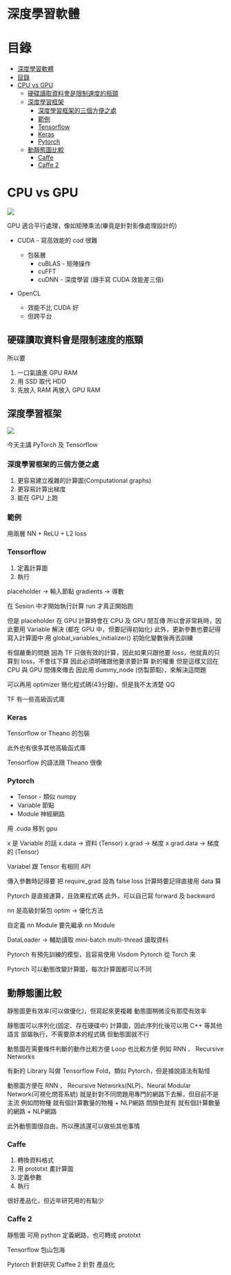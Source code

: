 # 深度學習軟體

# 目錄

<!-- @import "[TOC]" {cmd="toc" depthFrom=1 depthTo=6 orderedList=false} -->

<!-- code_chunk_output -->

- [深度學習軟體](#深度學習軟體)
- [目錄](#目錄)
- [CPU vs GPU](#cpu-vs-gpu)
	- [硬碟讀取資料會是限制速度的瓶頸](#硬碟讀取資料會是限制速度的瓶頸)
	- [深度學習框架](#深度學習框架)
		- [深度學習框架的三個方便之處](#深度學習框架的三個方便之處)
		- [範例](#範例)
		- [Tensorflow](#tensorflow)
		- [Keras](#keras)
		- [Pytorch](#pytorch)
	- [動靜態圖比較](#動靜態圖比較)
		- [Caffe](#caffe)
		- [Caffe 2](#caffe-2)

<!-- /code_chunk_output -->


# CPU vs GPU

![](https://i.imgur.com/Mz4eJ6D.png)

GPU 適合平行處理，像如矩陣乘法(畢竟是針對影像處理設計的)


* CUDA - 寫高效能的 cod 很難
    * 包裝層
        * cuBLAS - 矩陣操作
        * cuFFT
        * cuDNN - 深度學習 (跟手寫 CUDA 效能差三倍)

* OpenCL
    * 效能不比 CUDA 好
    * 但跨平台

## 硬碟讀取資料會是限制速度的瓶頸

所以要

1. 一口氣讀進 GPU RAM
2. 用 SSD 取代 HDD
3. 先放入 RAM 再放入 GPU RAM

## 深度學習框架

![](https://i.imgur.com/w438Yp8.png)

今天主講 PyTorch 及 Tensorflow

### 深度學習框架的三個方便之處

1. 更容易建立複雜的計算圖(Computational graphs)
2. 更容易計算出梯度
3. 能在 GPU 上跑

### 範例

用兩層 NN + ReLU + L2 loss

### Tensorflow

1. 定義計算圖
2. 執行

placeholder -> 輸入節點
gradients -> 導數

在 Sesion 中才開始執行計算
run 才真正開始跑

但是 placeholder 在 GPU 計算時會在 CPU 及 GPU 間互傳
所以會非常耗時，因此要用 Variable 解決 (都在 GPU 中，但要記得初始化)
此外，更新參數也要記得寫入計算圖中
用 global_variables_initializer() 初始化變數後再去訓練

有個嚴重的問題
因為 TF 只做有效的計算，因此如果只跟他要 loss，他就真的只算到 loss，不會往下算
因此必須明確跟他要求要計算 新的權重
但是這樣又回在 CPU 與 GPU 間傳來傳去
因此用 dummy_node (仿製節點)，來解決這問題

可以再用 optimizer 簡化程式碼(43分鐘)，但是我不太清楚 QQ

TF 有一些高級函式庫

### Keras

Tensorflow or Theano 的包裝

此外也有很多其他高級函式庫

Tensorflow 的語法跟 Theano 很像

### Pytorch

* Tensor - 類似 numpy
* Variable 節點
* Module 神經網路

用 .cuda 移到 gpu

x 是 Variable 的話
x.data -> 資料 (Tensor)
x.grad -> 梯度
x.grad.data -> 梯度 的 (Tensor)

Variabel 跟 Tensor 有相同 API

傳入參數時記得要 把 require_grad 設為 false
loss 計算時要記得直接用 data 算

Pytorch 是直接運算，且效果程式碼
此外，可以自己寫 forward 及 backward

nn 是高級封裝包
optim -> 優化方法

自定義 nn Module
要先繼承 nn Module

DataLoader -> 輔助讀取
mini-batch
multi-thread 讀取資料

Pytorch 有預先訓練的模型，且容易使用
Visdom
Pytorch 從 Torch 來

Pytorch 可以動態改變計算圖，每次計算圖都可以不同

## 動靜態圖比較

靜態圖更有效率(可以做優化)，但寫起來更複雜
動態圖稍微沒有那麼有效率

靜態圖可以序列化(固定、存在硬碟中) 計算圖，因此序列化後可以用 C++ 等其他語言 部屬執行，不需要原本的程式碼
但動態圖就不行

動態圖在需要條件判斷的動作比較方便
Loop 也比較方便 例如 RNN 、 Recursive Networks

有新的 Library 叫做 Tensorflow Fold，類似 Pytorch，但是據說語法有點怪

動態圖方便在 RNN 、 Recursive Networks(NLP)、Neural Modular Network(可視化問答系統) 就是針對不同問題用專門的網路下去解，但目前不是主流
例如問物種 就有個計算數量的物種 + NLP網路
問顏色就有 就有個計算數量的網路 + NLP網路

此外動態圖很自由，所以應該還可以做些其他事情

### Caffe

1. 轉換資料格式
2. 用 prototxt 畫計算圖
3. 定義參數
4. 執行

很好產品化，但近年研究用的有點少

### Caffe 2

靜態圖
可用 python 定義網路，也可轉成 prototxt


Tensorflow 包山包海

Pytorch 針對研究
Caffee 2 針對 產品化 